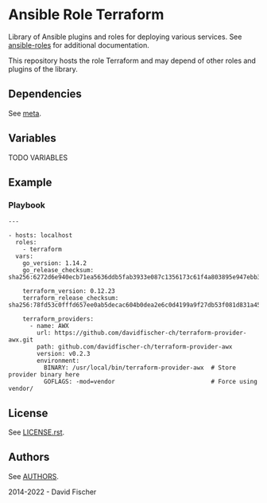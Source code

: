 # Ansible Role Terraform

Library of Ansible plugins and roles for deploying various services.
See [ansible-roles](https://github.com/davidfischer-ch/ansible-roles) for additional documentation.

This repository hosts the role Terraform and may depend of other roles and plugins of the library.

## Dependencies

See [meta](meta/main.yml).

## Variables

TODO VARIABLES

## Example

### Playbook

```
---

- hosts: localhost
  roles:
    - terraform
  vars:
    go_version: 1.14.2
    go_release_checksum: sha256:6272d6e940ecb71ea5636ddb5fab3933e087c1356173c61f4a803895e947ebb3

    terraform_version: 0.12.23
    terraform_release_checksum: sha256:78fd53c0fffd657ee0ab5decac604b0dea2e6c0d4199a9f27db53f081d831a45

    terraform_providers:
      - name: AWX
        url: https://github.com/davidfischer-ch/terraform-provider-awx.git
        path: github.com/davidfischer-ch/terraform-provider-awx
        version: v0.2.3
        environment:
          BINARY: /usr/local/bin/terraform-provider-awx  # Store provider binary here
          GOFLAGS: -mod=vendor                           # Force using vendor/
```

## License

See [LICENSE.rst](LICENSE.rst).

## Authors

See [AUTHORS](AUTHORS).

2014-2022 - David Fischer
